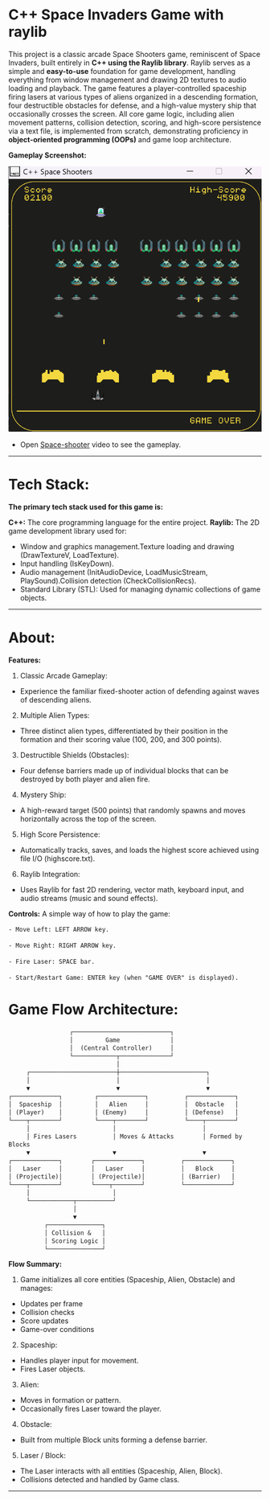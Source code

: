 # C++ Space Invaders Game with raylib
This project is a classic arcade Space Shooters game, reminiscent of Space Invaders, built entirely in **C++ using the Raylib library**. Raylib serves as a simple and **easy-to-use** foundation for game development, handling everything from window management and drawing $2\text{D}$ textures to audio loading and playback. The game features a player-controlled spaceship firing lasers at various types of aliens organized in a descending formation, four destructible obstacles for defense, and a high-value mystery ship that occasionally crosses the screen. All core game logic, including alien movement patterns, collision detection, scoring, and high-score persistence via a text file, is implemented from scratch, demonstrating proficiency in **object-oriented programming (OOPs)** and game loop architecture.

**Gameplay Screenshot:**

![Gameplay Screenshot](Space.png)
* Open [Space-shooter](https://youtu.be/YGS7fWnQaO8) video to see the gameplay.
---
# Tech Stack:
 **The primary tech stack used for this game is:**

 **C++:** The core programming language for the entire project.
**Raylib:** The $2\text{D}$ game development library used for:
- Window and graphics management.Texture loading and drawing (DrawTextureV, LoadTexture).
- Input handling (IsKeyDown).
- Audio management (InitAudioDevice, LoadMusicStream, PlaySound).Collision detection (CheckCollisionRecs).
- Standard Library (STL): Used for managing dynamic collections of game objects.
---
# About:

**Features:**

1. Classic Arcade Gameplay:
-  Experience the familiar fixed-shooter action of defending against waves of descending aliens.
2. Multiple Alien Types: 
- Three distinct alien types, differentiated by their position in the formation and their scoring value (100, 200, and 300 points).
3. Destructible Shields (Obstacles): 
- Four defense barriers made up of individual blocks that can be destroyed by both player and alien fire.
4. Mystery Ship:
- A high-reward target (500 points) that randomly spawns and moves horizontally across the top of the screen.
5. High Score Persistence:
- Automatically tracks, saves, and loads the highest score achieved using file I/O (highscore.txt).
6. Raylib Integration: 
- Uses Raylib for fast $2\text{D}$ rendering, vector math, keyboard input, and audio streams (music and sound effects).


**Controls:**
A simple way of how to play the game:
```
- Move Left: LEFT ARROW key.

- Move Right: RIGHT ARROW key.

- Fire Laser: SPACE bar.

- Start/Restart Game: ENTER key (when "GAME OVER" is displayed).
```
# Game Flow Architecture:
```
                 ┌───────────────────────────┐
                 │         Game              │
                 │  (Central Controller)     │
                 └────────────┬──────────────┘
                              │
     ┌────────────────────────┼────────────────────────┐
     │                        │                        │
     ▼                        ▼                        ▼
┌─────────────┐         ┌─────────────┐          ┌─────────────┐
│  Spaceship  │         │   Alien     │          │  Obstacle   │
│ (Player)    │         │ (Enemy)     │          │ (Defense)   │
└────┬────────┘         └────┬────────┘          └────┬────────┘
     │                       │                        │
     │ Fires Lasers          │ Moves & Attacks        │ Formed by Blocks
     ▼                       ▼                        ▼
┌─────────────┐        ┌─────────────┐          ┌─────────────┐
│   Laser     │        │   Laser     │          │   Block     │
│ (Projectile)│        │ (Projectile)│          │ (Barrier)   │
└────┬────────┘        └────┬────────┘          └─────────────┘
     │                       │
     └────────────┬──────────┘
                  │
                  ▼
          ┌───────────────┐
          │ Collision &   │
          │ Scoring Logic │
          └───────────────┘
```
**Flow Summary:**
1. Game initializes all core entities (Spaceship, Alien, Obstacle) and manages:

- Updates per frame
- Collision checks
- Score updates
- Game-over conditions

2. Spaceship:

- Handles player input for movement.
- Fires Laser objects.

3. Alien:

- Moves in formation or pattern.
- Occasionally fires Laser toward the player.

4. Obstacle:

- Built from multiple Block units forming a defense barrier.

5. Laser / Block:

- The Laser interacts with all entities (Spaceship, Alien, Block).
- Collisions detected and handled by Game class.
---